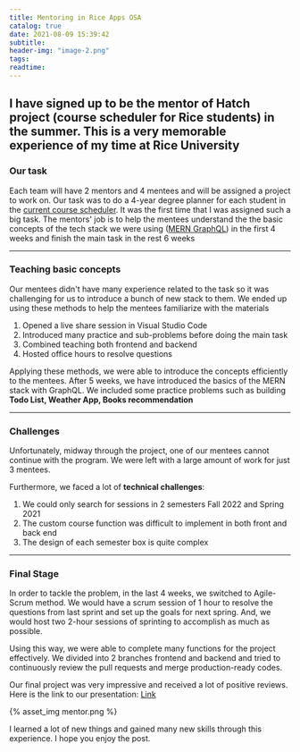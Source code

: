 ```yaml
---
title: Mentoring in Rice Apps OSA
catalog: true
date: 2021-08-09 15:39:42
subtitle:
header-img: "image-2.png"
tags:
readtime:
---
```


## I have signed up to be the mentor of Hatch project (course scheduler for Rice students) in the summer. This is a very memorable experience of my time at Rice University

### Our task

Each team will have 2 mentors and 4 mentees and will be assigned a project to work on. Our task was to do a 4-year degree planner for each student in the [current course scheduler](http://hatch.riceapps.org/). It was the first time that I was assigned such a big task. The mentors' job is to help the mentees understand the the basic concepts of the tech stack we were using ([MERN GraphQL](https://dev.to/vinodchauhan7/mern-app-using-graphql-via-apollo-client-react-hooks-part-1-17p9)) in the first 4 weeks and finish the main task in the rest 6 weeks

---

### Teaching basic concepts

Our mentees didn't have many experience related to the task so it was challenging for us to introduce a bunch of new stack to them. We ended up using these methods to help the mentees familiarize with the materials

1. Opened a live share session in Visual Studio Code
2. Introduced many practice and sub-problems before doing the main task
3. Combined teaching both frontend and backend
4. Hosted office hours to resolve questions

Applying these methods, we were able to introduce the concepts efficiently to the mentees. After 5 weeks, we have introduced the basics of the MERN stack with GraphQL. We included some practice problems such as building **Todo List, Weather App, Books recommendation**

---

### Challenges

Unfortunately, midway through the project, one of our mentees cannot continue with the program. We were left with a large amount of work for just 3 mentees.

Furthermore, we faced a lot of **technical challenges**:

1. We could only search for sessions in 2 semesters Fall 2022 and Spring 2021
2. The custom course function was difficult to implement in both front and back end
3. The design of each semester box is quite complex

---

### Final Stage

In order to tackle the problem, in the last 4 weeks, we switched to Agile-Scrum method. We would have a scrum session of 1 hour to resolve the questions from last sprint and set up the goals for next spring. And, we would host two 2-hour sessions of sprinting to accomplish as much as possible.

Using this way, we were able to complete many functions for the project effectively. We divided into 2 branches frontend and backend and tried to continuously review the pull requests and merge production-ready codes.

Our final project was very impressive and received a lot of positive reviews. Here is the link to our presentation: [Link](https://docs.google.com/presentation/d/16HgYSKmxikrPlbB7udcKtnsurH8Vu8h7vFiPHRShCRg/edit#slide=id.p)

{% asset_img mentor.png %}

I learned a lot of new things and gained many new skills through this experience. I hope you enjoy the post.
